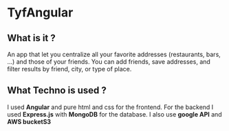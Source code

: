 # TyfAngular

## What is it ?

An app that let you centralize all your favorite addresses (restaurants, bars, ...) and those of your friends. You can add friends, save addresses, and filter results by friend, city, or type of place.

## What Techno is used ?

I used **Angular** and pure html and css for the frontend.
For the backend I used **Express.js** with **MongoDB** for the database.
I also use **google API** and **AWS bucketS3**
